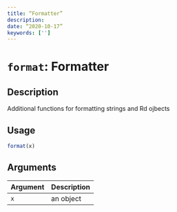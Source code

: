 ```yaml
---
title: “Formatter”
description: 
date: “2020-10-17”
keywords: ['']
---
```


# `format`: Formatter

## Description

Additional functions for formatting strings and Rd ojbects

## Usage

```r
format(x)
```

## Arguments

| Argument | Description |
| -------- | ----------- |
| `x` | an object |

